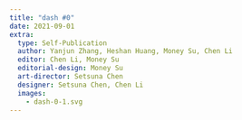 ```yaml
---
title: "dash #0"
date: 2021-09-01
extra:
  type: Self-Publication
  author: Yanjun Zhang, Heshan Huang, Money Su, Chen Li
  editor: Chen Li, Money Su
  editorial-design: Money Su
  art-director: Setsuna Chen
  designer: Setsuna Chen, Chen Li
  images:
    - dash-0-1.svg
---
```

